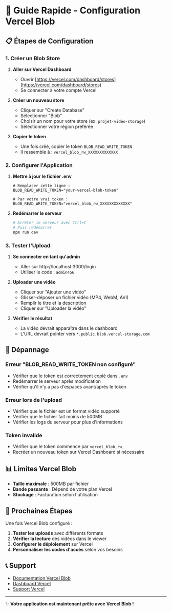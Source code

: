 # 🚀 Guide Rapide - Configuration Vercel Blob

## 📋 Étapes de Configuration

### 1. Créer un Blob Store

1. **Aller sur Vercel Dashboard**
   - Ouvrir [https://vercel.com/dashboard/stores](https://vercel.com/dashboard/stores)
   - Se connecter à votre compte Vercel

2. **Créer un nouveau store**
   - Cliquer sur "Create Database"
   - Sélectionner "Blob"
   - Choisir un nom pour votre store (ex: `projet-video-storage`)
   - Sélectionner votre région préférée

3. **Copier le token**
   - Une fois créé, copier le token `BLOB_READ_WRITE_TOKEN`
   - Il ressemble à : `vercel_blob_rw_XXXXXXXXXXXXX`

### 2. Configurer l'Application

1. **Mettre à jour le fichier .env**
   ```env
   # Remplacer cette ligne :
   BLOB_READ_WRITE_TOKEN="your-vercel-blob-token"
   
   # Par votre vrai token :
   BLOB_READ_WRITE_TOKEN="vercel_blob_rw_XXXXXXXXXXXXX"
   ```

2. **Redémarrer le serveur**
   ```bash
   # Arrêter le serveur avec Ctrl+C
   # Puis redémarrer
   npm run dev
   ```

### 3. Tester l'Upload

1. **Se connecter en tant qu'admin**
   - Aller sur http://localhost:3000/login
   - Utiliser le code : `admin456`

2. **Uploader une vidéo**
   - Cliquer sur "Ajouter une vidéo"
   - Glisser-déposer un fichier vidéo (MP4, WebM, AVI)
   - Remplir le titre et la description
   - Cliquer sur "Uploader la vidéo"

3. **Vérifier le résultat**
   - La vidéo devrait apparaître dans le dashboard
   - L'URL devrait pointer vers `*.public.blob.vercel-storage.com`

## 🔧 Dépannage

### Erreur "BLOB_READ_WRITE_TOKEN non configuré"

- Vérifier que le token est correctement copié dans `.env`
- Redémarrer le serveur après modification
- Vérifier qu'il n'y a pas d'espaces avant/après le token

### Erreur lors de l'upload

- Vérifier que le fichier est un format vidéo supporté
- Vérifier que le fichier fait moins de 500MB
- Vérifier les logs du serveur pour plus d'informations

### Token invalide

- Vérifier que le token commence par `vercel_blob_rw_`
- Recréer un nouveau token sur Vercel Dashboard si nécessaire

## 📊 Limites Vercel Blob

- **Taille maximale** : 500MB par fichier
- **Bande passante** : Dépend de votre plan Vercel
- **Stockage** : Facturation selon l'utilisation

## 🎯 Prochaines Étapes

Une fois Vercel Blob configuré :

1. **Tester les uploads** avec différents formats
2. **Vérifier la lecture** des vidéos dans le viewer
3. **Configurer le déploiement** sur Vercel
4. **Personnaliser les codes d'accès** selon vos besoins

## 📞 Support

- [Documentation Vercel Blob](https://vercel.com/docs/storage/vercel-blob)
- [Dashboard Vercel](https://vercel.com/dashboard/stores)
- [Support Vercel](https://vercel.com/support)

---

✨ **Votre application est maintenant prête avec Vercel Blob !** 